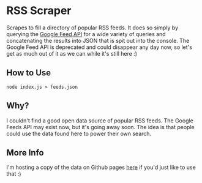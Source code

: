 # RSS Scraper
Scrapes to fill a directory of popular RSS feeds. It does so simply by querying the [Google Feed API](https://developers.google.com/feed/) for a wide variety of queries and concatenating the results into JSON that is spit out into the console. The Google Feed API is deprecated and could disappear any day now, so let's get as much out of it as we can while it's still here :)

## How to Use
```node index.js > feeds.json```

## Why?
I couldn't find a good open data source of popular RSS feeds. The Google Feeds API may exist now, but it's going away soon. The idea is that people could use the data found here to power their own search.

## More Info
I'm hosting a copy of the data on Github pages [here](https://greysonp.github.io/rss-feeds/feeds.json) if you'd just like to use that :)
